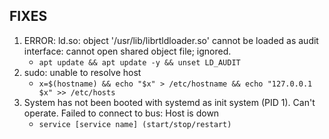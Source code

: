 ## FIXES
1. ERROR: ld.so: object '/usr/lib/librtldloader.so' cannot be loaded as audit interface: cannot open shared object file; ignored.
   - ```apt update && apt update -y && unset LD_AUDIT```
2. sudo: unable to resolve host
   - ```x=$(hostname) && echo "$x" > /etc/hostname && echo "127.0.0.1   $x" >> /etc/hosts```
3. System has not been booted with systemd as init system (PID 1). Can't operate.
   Failed to connect to bus: Host is down
   - ```service [service name] (start/stop/restart)```
